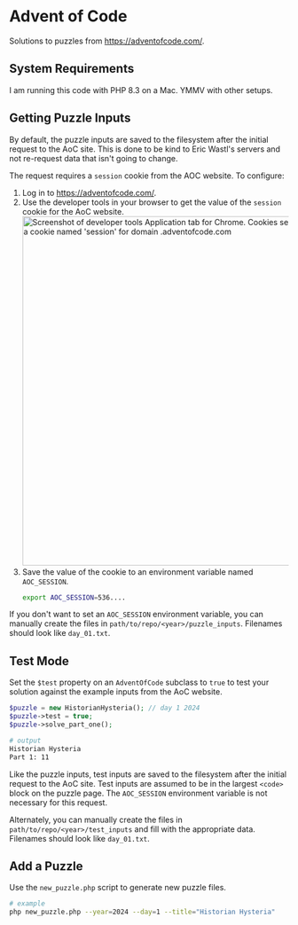 # Advent of Code
Solutions to puzzles from https://adventofcode.com/.

## System Requirements
I am running this code with PHP 8.3 on a Mac. YMMV with other setups.

## Getting Puzzle Inputs
By default, the puzzle inputs are saved to the filesystem after the initial request to the AoC site. This is done to be kind to Eric Wastl's servers and not re-request data that isn't going to change. 

The request requires a `session` cookie from the AOC website. To configure:
1. Log in to https://adventofcode.com/.
2. Use the developer tools in your browser to get the value of the `session` cookie for the AoC website.
    <img width="630" alt="Screenshot of developer tools Application tab for Chrome. Cookies section is open, showing a cookie named 'session' for domain .adventofcode.com" src="https://github.com/user-attachments/assets/7c4a8663-9bd1-4e29-96f6-d3259afa7130">
3. Save the value of the cookie to an environment variable named `AOC_SESSION`.
   ```bash
   export AOC_SESSION=536....
   ```
If you don't want to set an `AOC_SESSION` environment variable, you can manually create the files in `path/to/repo/<year>/puzzle_inputs`. Filenames should look like `day_01.txt`. 

## Test Mode
Set the `$test` property on an `AdventOfCode` subclass to `true` to test your solution against the example inputs from the AoC website.
```php
$puzzle = new HistorianHysteria(); // day 1 2024
$puzzle->test = true;
$puzzle->solve_part_one();
```
```bash
# output
Historian Hysteria
Part 1: 11
```

Like the puzzle inputs, test inputs are saved to the filesystem after the initial request to the AoC site. Test inputs are assumed to be in the largest `<code>` block on the puzzle page. The `AOC_SESSION` environment variable is not necessary for this request.

Alternately, you can manually create the files in `path/to/repo/<year>/test_inputs` and fill with the appropriate data. Filenames should look like `day_01.txt`. 

## Add a Puzzle
Use the `new_puzzle.php` script to generate new puzzle files.
```bash
# example
php new_puzzle.php --year=2024 --day=1 --title="Historian Hysteria"
```
